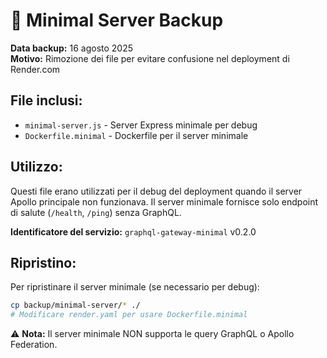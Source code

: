 # 🚨 Minimal Server Backup

**Data backup:** 16 agosto 2025  
**Motivo:** Rimozione dei file per evitare confusione nel deployment di Render.com

## File inclusi:
- `minimal-server.js` - Server Express minimale per debug
- `Dockerfile.minimal` - Dockerfile per il server minimale

## Utilizzo:
Questi file erano utilizzati per il debug del deployment quando il server Apollo principale non funzionava.
Il server minimale fornisce solo endpoint di salute (`/health`, `/ping`) senza GraphQL.

**Identificatore del servizio:** `graphql-gateway-minimal` v0.2.0

## Ripristino:
Per ripristinare il server minimale (se necessario per debug):
```bash
cp backup/minimal-server/* ./
# Modificare render.yaml per usare Dockerfile.minimal
```

⚠️ **Nota:** Il server minimale NON supporta le query GraphQL o Apollo Federation.
